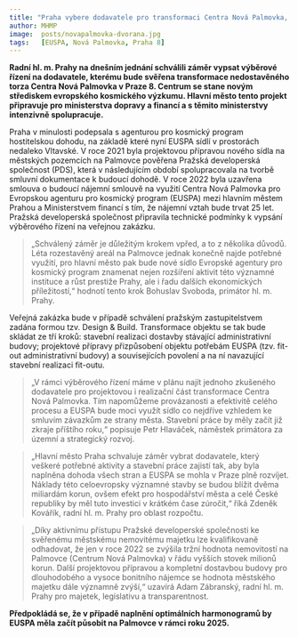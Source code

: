 ```yaml
---
title: "Praha vybere dodavatele pro transformaci Centra Nová Palmovka, které se stane novým sídlem Evropské agentury pro kosmický program (EUSPA)"
author: MHMP
image:  posts/novapalmovka-dvorana.jpg
tags:   [EUSPA, Nová Palmovka, Praha 8]
---
```


**Radní hl. m. Prahy na dnešním jednání schválili záměr vypsat výběrové řízení na dodavatele, kterému bude svěřena transformace nedostavěného torza Centra Nová Palmovka v Praze 8. Centrum se stane novým střediskem evropského kosmického výzkumu. Hlavní město tento projekt připravuje pro ministerstva dopravy a financí a s těmito ministerstvy intenzivně spolupracuje.**

Praha v minulosti podepsala s agenturou pro kosmický program hostitelskou dohodu, na základě které nyní EUSPA sídlí v prostorách nedaleko Vltavské. V roce 2021 byla projektovou přípravou nového sídla na městských pozemcích na Palmovce pověřena Pražská developerská společnost (PDS), která v následujícím období spolupracovala na tvorbě smluvní dokumentace k budoucí dohodě. V roce 2022 byla uzavřena smlouva o budoucí nájemní smlouvě na využití Centra Nová Palmovka pro Evropskou agenturu pro kosmický program (EUSPA) mezi hlavním městem Prahou a Ministerstvem financí s tím, že nájemní vztah bude trvat 25 let. Pražská developerská společnost připravila technické podmínky k vypsání výběrového řízení na veřejnou zakázku.

>„Schválený záměr je důležitým krokem vpřed, a to z několika důvodů. Léta rozestavěný areál na Palmovce jednak konečně najde potřebné využití, pro hlavní město pak bude nové sídlo Evropské agentury pro kosmický program znamenat nejen rozšíření aktivit této významné instituce a růst prestiže Prahy, ale i řadu dalších ekonomických příležitostí,“ hodnotí tento krok Bohuslav Svoboda, primátor hl. m. Prahy.

Veřejná zakázka bude v případě schválení pražským zastupitelstvem zadána formou tzv. Design & Build. Transformace objektu se tak bude skládat ze tří kroků: stavební realizaci dostavby stávající administrativní budovy; projektové přípravy přizpůsobení objektu potřebám EUSPA (tzv. fit-out administrativní budovy) a souvisejících povolení a na ní navazující stavební realizaci fit-outu.

>„V rámci výběrového řízení máme v plánu najít jednoho zkušeného dodavatele pro projektovou i realizační část transformace Centra Nová Palmovka. Tím napomůžeme provázanosti a efektivitě celého procesu a EUSPA bude moci využít sídlo co nejdříve vzhledem ke smluvím závazkům ze strany města. Stavební práce by měly začít již zkraje příštího roku,“ popisuje Petr Hlaváček, náměstek primátora za územní a strategický rozvoj.

>„Hlavní město Praha schvaluje záměr vybrat dodavatele, který veškeré potřebné aktivity a stavební práce zajistí tak, aby byla naplněna dohoda všech stran a EUSPA se mohla v Praze plně rozvíjet. Náklady této celoevropsky významné stavby se budou blížit dvěma miliardám korun, ovšem efekt pro hospodářství města a celé České republiky by měl tuto investici v krátkém čase zúročit,“ říká Zdeněk Kovářík, radní hl. m. Prahy pro oblast rozpočtu.

>„Díky aktivnímu přístupu Pražské developerské společnosti ke svěřenému městskému nemovitému majetku lze kvalifikovaně odhadovat, že jen v roce 2022 se zvýšila tržní hodnota nemovitostí na Palmovce (Centrum Nová Palmovka) v řádu vyšších stovek milionů korun. Další projektovou přípravou a kompletní dostavbou budovy pro dlouhodobého a vysoce bonitního nájemce se hodnota městského majetku dále významně zvýší,“ uzavírá Adam Zábranský, radní hl. m. Prahy pro majetek, legislativu a transparentnost.     

**Předpokládá se, že v případě naplnění optimálních harmonogramů by EUSPA měla začít působit na Palmovce v rámci roku 2025.**
